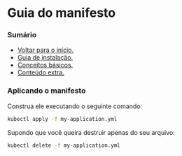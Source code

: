 # Guia do manifesto

### Sumário
- <a href="https://github.com/joao-prs/kubernetes">Voltar para o início.</a>
- <a href="https://github.com/joao-prs/kubernetes/blob/main/doc/kubernetes1.26.md">Guia de instalação.</a>
- <a href="https://github.com/joao-prs/kubernetes/blob/main/doc/kubernetes.concepts.md">Conceitos básicos.</a>
- <a href="https://github.com/joao-prs/kubernetes/blob/main/doc/kubernetes1.26-extras.md">Conteúdo extra.</a>

### Aplicando o manifesto
Construa ele executando o seguinte comando:
```bash
kubectl apply -f my-application.yml
```

Supondo que você queira destruir apenas do seu arquivo:
```bash
kubectl delete -f my-application.yml
```
